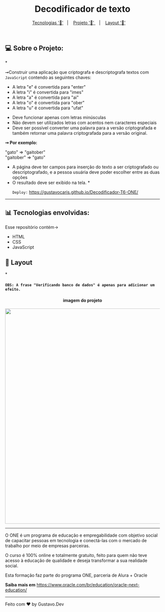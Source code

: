 <h1 align="center"> Decodificador de texto </h1>

<p align="center">
  <a href="#-tecnologias-envolvidas">Tecnologias '📌'</a>&nbsp;&nbsp;&nbsp;|&nbsp;&nbsp;&nbsp;
  <a href="#-sobre-o-projeto">Projeto '📲' </a>&nbsp;&nbsp;&nbsp;|&nbsp;&nbsp;&nbsp;
  <a href="#-layout">Layout '📐'</a>&nbsp;&nbsp;&nbsp;&nbsp;&nbsp;&nbsp;
</p>

<br>

## 💻 Sobre o Projeto:
*<p> ➞Construir uma aplicação que criptografa e descriptografa textos com `JavaScript` contendo as seguintes chaves:</p>
<ul>
  <li>A letra "e" é convertida para "enter"</li>
  <li>A letra "i" é convertida para "imes"</li>
  <li>A letra "a" é convertida para "ai"</li>
  <li>A letra "o" é convertida para "ober"</li>
  <li>A letra "u" é convertida para "ufat"</li>
</ul>
<ul>
  <li>Deve funcionar apenas com letras minúsculas</li>
  <li>Não devem ser utilizados letras com acentos nem caracteres especiais</li>
  <li>Deve ser possível converter uma palavra para a versão criptografada e também retornar uma palavra criptografada para a versão original.</li>
</ul>    
<strong> ➞  Por exemplo:</strong>
<p>"gato" => "gaitober" </br>
"gaitober" => "gato"</p>

  - A página deve ter campos para inserção do texto a ser criptografado ou descriptografado, e a pessoa usuária deve poder escolher entre as duas opções
  - O resultado deve ser exibido na tela.
*<p>
  `Deploy:` https://gustavocaris.github.io/Decodificador-T6-ONE/
</p>

<hr>

## 📊 Tecnologias envolvidas:
Esse repositório contém->

- HTML
- CSS
- JavaScript


## 📸 Layout
*<h4>`OBS: A frase "Verificando banco de dados" é apenas para adicionar um efeito.`</h4>
<h4 align="center"> imagem do projeto</h4> 
<div align="center">
<img src="https://github.com/Gustavocaris/Decodificador-T6-ONE/assets/149839159/88f67f48-c64b-43a5-a905-157cda6b520b" width="700px" />
</div>


<hr>
<p>O ONE é um programa de educação e empregabilidade com objetivo social de capacitar pessoas em tecnologia e conectá-las com o mercado de trabalho por meio de empresas parceiras.

O curso é 100% online e totalmente gratuito, feito para quem não teve acesso à educação de qualidade e deseja transformar a sua realidade social.

Esta formação faz parte do programa ONE, parceria de Alura + Oracle
</p>

<b>Saiba mais em</b> https://www.oracle.com/br/education/oracle-next-education/


<hr>

Feito com ❤️ by Gustavo.Dev 
